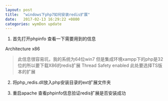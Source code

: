 ```yaml
---
layout: post
title:  "windows下php7如何安装redis扩展"
date:   2017-02-13 16:29:22 +0800
categories: wymDon update
---
```

1. 首先打开phpinfo 查看一下需要用到的信息

Architecture 	x86
> 此信息很容易坑，我的系统为64位win7 但是集成环境xampp下的php是32位的所以要下载X86的redis扩展
Thread Safety 	enabled
> 此处要选择TS版本的扩展

2. 将php_redis.dll放入php安装目录的ext扩展文件夹

3. 重启apache 查看phpinfo信息验证redis扩展是否安装成功
